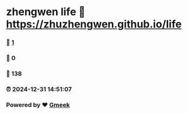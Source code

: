 # zhengwen life :link: https://zhuzhengwen.github.io/life 
### :page_facing_up: [1](https://zhuzhengwen.github.io/life/tag.html) 
### :speech_balloon: 0 
### :hibiscus: 138 
### :alarm_clock: 2024-12-31 14:51:07 
### Powered by :heart: [Gmeek](https://github.com/Meekdai/Gmeek)
